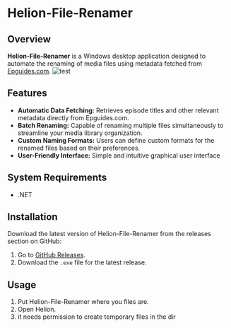 # Helion-File-Renamer

## Overview
**Helion-File-Renamer** is a Windows desktop application designed to automate the renaming of media files using metadata fetched from [Epguides.com](http://epguides.com).
![test](https://imgur.com/a/o2irn2f)

## Features
- **Automatic Data Fetching:** Retrieves episode titles and other relevant metadata directly from Epguides.com.
- **Batch Renaming:** Capable of renaming multiple files simultaneously to streamline your media library organization.
- **Custom Naming Formats:** Users can define custom formats for the renamed files based on their preferences.
- **User-Friendly Interface:** Simple and intuitive graphical user interface

## System Requirements
- .NET

## Installation

Download the latest version of Helion-File-Renamer from the releases section on GitHub:

1. Go to [GitHub Releases](https://github.com/Pin-Lui/Helion-File-Renamer/releases).
2. Download the `.exe` file for the latest release.

## Usage

1. Put Helion-File-Renamer where you files are.
2. Open Helion.
3. it needs permission to create temporary files in the dir
